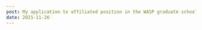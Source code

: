 ```yaml
---
post: My application to affiliated position in the WASP graduate school has been approved. I am now a <b>WASP</b> affiliated PhD student.
date: 2021-11-26
---
```

